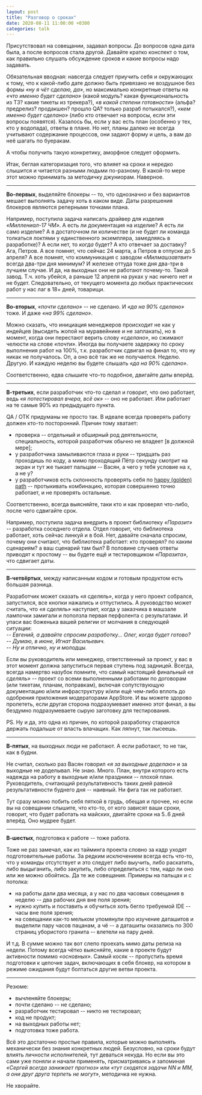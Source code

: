 ```yaml
---
layout: post
title: "Разговор о сроках"
date: 2020-08-11 11:00:00 +0300
categories: talk
---
```

Присутствовал на совещании, задавал вопросы. До вопросов одна дата была, а после вопросов стала другой. Давайте кратко конспект о том, как правильно слушать обсуждение сроков и какие вопросы надо задавать.

Обязательная вводная: навсегда следует приучить себя и окружающих к тому, что к какой-либо дате должно быть привязано не воздушное без формы *«ну я чёт сделаю, да»*, но максимально конкретные ответы на *«что именно будет сделано»* (какой модуль? какая функциональность из ТЗ? какие тикеты из трекера?), *«в какой степени готовности»* (альфа? предрелиз? продакшен? прошло QA? только разраб потыкался?), *«кем именно будет сделано»* (либо кто отвечает на вопросы, если эти вопросы появятся). Казалось бы, если у вас есть план (особенно у тех, кто у водопада), ответы в плане. Но нет, планы далеко не всегда учитывают содержание процессов, они задают форму и цель, а вам до неё шагать по буеракам.

А чтобы получить такую конкретику, аморфное следует оформить.

Итак, беглая категоризация того, что влияет на сроки и нередко слышится и читается разными людьми по-разному. В какой-то мере этот можно принимать за методичку джуниорам. Наверное.

---

**Во-первых**, выделяйте блокеры -- то, что однозначно и без вариантов мешает выполнять задачу хоть в каком виде. Даты разрешения блокеров являются реперными точками плана.

Например, поступила задача написать драйвер для изделия *«Миллениал-17 ЧМ»*. А есть ли документация на изделие? А есть ли само изделие? А в достаточном ли количестве (и не будет ли команда толкаться локтями у единственного экземпляра, замедляясь в разработке)? А если нет, то *когда* будет? А кто отвечает за доставку? Ага, Петров. А все помнят, что сейчас 24 марта, а Петров в отпуске до 5 апреля? А все помнят, что коммуникация с заводом *«Милмашзавтвит»* всегда два-три дня минимум? И железке оттуда тоже дня два-три в лучшем случае. И да, на выходных они не работают почему-то. Такой завод. Т.ч. хоть убейся, а раньше 12 апреля на руках у нас ничего нет и не будет. Следовательно, от текущего момента до любых практических работ у нас лаг в 18+ дней, товарищи.

---

**Во-вторых**, *«почти сделано»* -- не сделано. И *«да на 90% сделано»* тоже. И даже *«на 99% сделано»*.

Можно сказать, что инициация менеджеров происходит не как у индейцев (высидеть жопой на муравейнике и не заплакать), но в момент, когда они перестают верить слову *«сделано»*, но сжимают челюсти на слове *«почти»*. Иногда вы получаете задержку по сроку выполнения работ на 100%, т.к. разработчик сдвигал на финал то, что ну никак не получалось. Оп, а оно всё так же не получается. Неделю. Другую. И каждую неделю вы будете слышать *«да на 90% сделано»*.

Соответственно, едва слышите что-то подобное, двигайте даты вперёд.

---

**В-третьих**, если разработчик что-то сделал и говорит, что оно работает, ведь *«я потестировал вчера, всё ок»* -- оно не работает. Или работает на те самые 90% из предыдущего пункта.

QA / ОТК придуманы не просто так. В идеале всегда проверять работу должен кто-то посторонний. Причин тому хватает:
* проверка -- отдельный и обширный род деятельности, специальность, которой разработчик обычно не владеет [в должной мере];
* у разработчика замыливаются глаза и руки -- тридцать раз проходишь по коду, а мимо проходящий Пётр секунду смотрит на экран и тут же тыкает пальцам -- Васян, а чего у тебя условие на x, а не y?
* у разработчиков есть склонность проверять себя по [happy (golden) path](https://en.wikipedia.org/wiki/Happy_path) -- протыкивать комбинацию, которая совершенно точно работает, и не проверять остальные.

Соответственно, всегда выясняйте, таки кто и как проверял что-либо, после чего сдвигайте срок.

Например, поступила задача внедрить в проект библиотеку *«Паразит»* -- разработка соседнего отдела. Отдел говорит, что библиотека работает, хоть сейчас линкуй и в бой. Нет, давайте сначала спросим, почему они считают, что библиотека работает: кто проверял? по каким сценариям? а ваш сценарий там был? В половине случаев ответы приводят к простому -- вы будете ещё и тестировщиком *«Паразита»*, что сдвигает даты.

---

**В-четвёртых**, между написанным кодом и готовым продуктом есть большая разница.

Разработчик может сказать *«я сделяль»*, когда у него проект собрался, запустился, все кнопки нажались и отпустились. А руководство может считать, что *«я сделяль»* наступает, когда у заказчика в машзале лампочки замигали и поползла первая перфолента с результатами. И упаси вас боженька вашей религии от молчания в следующей ситуации:  
-- *Евгений, а давайте спросим разработку... Олег, когда будет готово?*  
-- *Думаю, в июне, Игнат Васильевич.*  
-- *Ну и отлично, ну и молодцы.*  

Если вы руководитель или менеджер, ответственный за проект, у вас в этот момент должна запуститься первая ступень под задницей. Всегда, всегда намертво назубок помните, что самый настоящий финальный *«я сделяль»* -- проект со всеми выполненными работами по договорам (или тикетам, планам, поправкам), включая сопутствующую документацию и/или инфраструктуру и/или ещё чем-либо вплоть до одобрения приложения модераторами AppStore. И вы можете здорово пролететь, если другая сторона подразумевает именно этот финал, а вы бездумно подразумеваете сырую заготовку для тестирования.

PS. Ну и да, это одна из причин, по которой разработку стараются держать подальше от власть влачащих. Как ляпнут, так лысеешь.

---

**В-пятых**, на выходных люди не работают. А если работают, то не так, как в будни.

Не считал, сколько раз Васян говорил *«я за выходные доделаю»* и за выходные не доделывал. Не знаю. Много. План, внутри которого есть надежда на работу в выходные и/или праздники -- плохой план. Руководитель, считающий результативность таких дней равной результативности буднего дня -- наивный. Ни фига так не работает.

Тут сразу можно побить себя пяткой в грудь, обещая и прочее, но если вы на совещании слышите, что кто-то, от кого зависят ваши сроки, говорит, что будет работать на майских, двигайте сроки на 5..6 дней вперёд. Оно мудрее будет.

---

**В-шестых**, подготовка к работе -- тоже работа.

Тоже не раз замечал, как из тайминга проекта словно за кадр уходят подготовительные работы. За редким исключением всегда есть что-то, что у команды отсутствует и это следует либо выучить, либо раскатить, либо выцыганить, либо закупить, либо определиться с тем, надо ли оно или же можно обойтись. Да те же совещания. Примеры на пальцах и с потолка:
* на работы дали два месяца, а у нас по два часовых совещания в неделю -- два рабочих дня вне поля зрения;
* нужно купить и поставить и обучиться хоть бегло требуемой IDE -- часы вне поля зрения;
* на совещании как-то мельком упомянули про изучение даташитов и выделили пару часов пацанам, а чё -- а даташиты оказались по 300 страниц убористого гранита -- влетели на пару дней.

И т.д. В сумме можно так вот слепо проехать мимо даты релиза на недели. Потому всегда чётко выясняйте, какие в проекте будут активности помимо *«основных»*. Самый косяк -- пропустить время подготовки к цепочке задач, включающих в себя блокер, на котором в режиме ожидания будут болтаться другие ветви проекта.

---

Резюме:
* вычленяйте блокеры;
* почти сделано -- не сделано;
* разработчик тестировал -- никто не тестировал;
* код не продукт;
* на выходных работы нет;
* подготовка тоже работа.

Всё это достаточно простые правила, которые можно выполнять механически без знания конкретных людей. Безусловно, на сроки будут влиять личности исполнителей, тут деваться некуда. Но если вы это сами уже поняли и начали применять, присматриваясь и запоминая *«Сергей всегда занижает прогноз»* или *«тут сходятся задачи NN и MM, а они друг друга терпеть не могут»*, методичка не нужна.

Не хворайте.